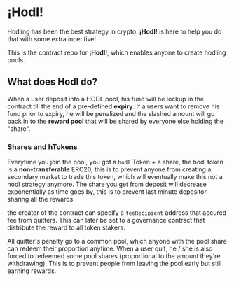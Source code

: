 # ¡Hodl!

Hodling has been the best strategy in crypto. **¡Hodl!** is here to help you do that with some extra incentive!

This is the contract repo for **¡Hodl!**, which enables anyone to create hodling pools.

## What does Hodl do?

When a user deposit into a HODL pool, his fund will be lockup in the contract till the end of a pre-defined **expiry**. If a users want to remove his fund prior to expiry, he will be penalized and the slashed amount will go back in to the **reward pool** that will be shared by everyone else holding the "share".

### Shares and hTokens

Everytime you join the pool, you got a `hodl` Token + a share, the hodl token is a **non-transferable** ERC20, this is to prevent anyone from creating a secondary market to trade this token, which will eventually make this not a hodl strategy anymore. The share you get from deposit will decrease exponentially as time goes by, this is to prevent last minute depositor sharing all the rewards. 

the creator of the contract can specify a `feeRecipient` address that accured fee from quitters. This can later be set to a governance contract that distribute the reward to all token stakers.

All quitter's penalty go to a common pool, which anyone with the pool share can redeem their proportion anytime.
When a user quit, he / she is also forced to redeemed some pool shares (proportional to the amount they're withdrawing). This is to prevent people from leaving the pool early but still earning rewards.
